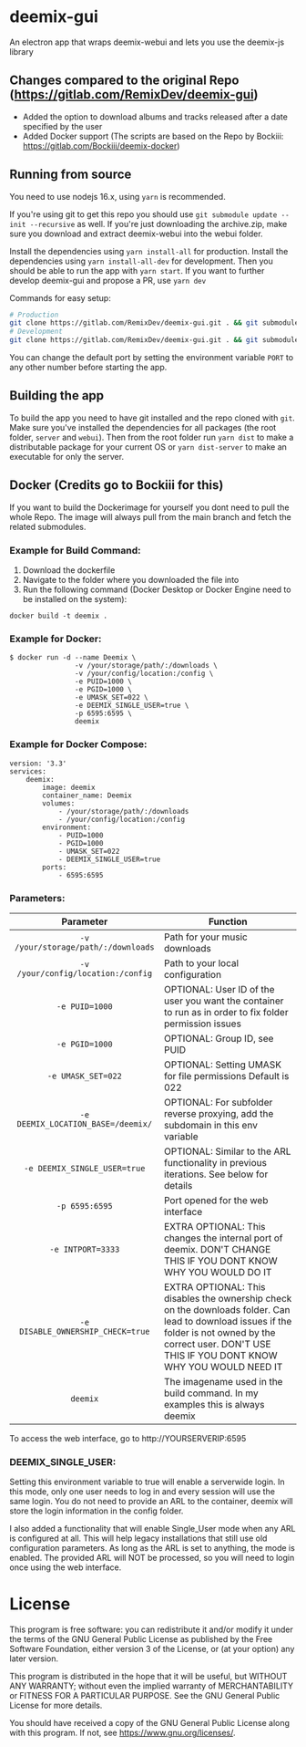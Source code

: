 # deemix-gui
An electron app that wraps deemix-webui and lets you use the deemix-js library

## Changes compared to the original Repo (https://gitlab.com/RemixDev/deemix-gui)
- Added the option to download albums and tracks released after a date specified by the user
- Added Docker support (The scripts are based on the Repo by Bockiii: https://gitlab.com/Bockiii/deemix-docker)

## Running from source
You need to use nodejs 16.x, using `yarn` is recommended.

If you're using git to get this repo you should use `git submodule update --init --recursive` as well. If you're just downloading the archive.zip, make sure you download and extract deemix-webui into the webui folder.

Install the dependencies using `yarn install-all` for production.
Install the dependencies using `yarn install-all-dev` for development.
Then you should be able to run the app with `yarn start`.
If you want to further develop deemix-gui and propose a PR, use `yarn dev`

Commands for easy setup:

```sh
# Production
git clone https://gitlab.com/RemixDev/deemix-gui.git . && git submodule update --init --recursive && yarn install-all
# Development
git clone https://gitlab.com/RemixDev/deemix-gui.git . && git submodule update --init --recursive && yarn install-all-dev
```

You can change the default port by setting the environment variable `PORT` to any other number before starting the app.

## Building the app
To build the app you need to have git installed and the repo cloned with `git`.
Make sure you've installed the dependencies for all packages (the root folder, `server` and `webui`).
Then from the root folder run `yarn dist` to make a distributable package for your current OS or `yarn dist-server` to make an executable for only the server.

## Docker (Credits go to Bockiii for this)

If you want to build the Dockerimage for yourself you dont need to pull the whole Repo. The image will always pull from the main branch and fetch the related submodules.
### Example for Build Command:
1. Download the dockerfile
2. Navigate to the folder where you downloaded the file into
3. Run the following command (Docker Desktop or Docker Engine need to be installed on the system):
```
docker build -t deemix .
```


### Example for Docker:
```
$ docker run -d --name Deemix \
				-v /your/storage/path/:/downloads \
				-v /your/config/location:/config \
				-e PUID=1000 \
				-e PGID=1000 \
				-e UMASK_SET=022 \
				-e DEEMIX_SINGLE_USER=true \
				-p 6595:6595 \
				deemix
```

### Example for Docker Compose:
```
version: '3.3'
services:
	deemix:
		image: deemix
		container_name: Deemix
		volumes:
			- /your/storage/path/:/downloads
			- /your/config/location:/config
		environment:
			- PUID=1000
			- PGID=1000
			- UMASK_SET=022
			- DEEMIX_SINGLE_USER=true
		ports:
			- 6595:6595
```

### Parameters:

| Parameter | Function |
| :----: | --- |
| `-v /your/storage/path/:/downloads` | Path for your music downloads |
| `-v /your/config/location:/config` | Path to your local configuration |
| `-e PUID=1000` | OPTIONAL: User ID of the user you want the container to run as in order to fix folder permission issues |
| `-e PGID=1000` | OPTIONAL: Group ID, see PUID |
| `-e UMASK_SET=022` | OPTIONAL: Setting UMASK for file permissions Default is 022 |
| `-e DEEMIX_LOCATION_BASE=/deemix/` | OPTIONAL: For subfolder reverse proxying, add the subdomain in this env variable |
| `-e DEEMIX_SINGLE_USER=true` | OPTIONAL: Similar to the ARL functionality in previous iterations. See below for details |
| `-p 6595:6595` | Port opened for the web interface |
| `-e INTPORT=3333` | EXTRA OPTIONAL: This changes the internal port of deemix. DON'T CHANGE THIS IF YOU DONT KNOW WHY YOU WOULD DO IT |
| `-e DISABLE_OWNERSHIP_CHECK=true` | EXTRA OPTIONAL: This disables the ownership check on the downloads folder. Can lead to download issues if the folder is not owned by the correct user. DON'T USE THIS IF YOU DONT KNOW WHY YOU WOULD NEED IT |
| `deemix` | The imagename used in the build command. In my examples this is always deemix |

To access the web interface, go to http://YOURSERVERIP:6595 

### DEEMIX_SINGLE_USER:

Setting this environment variable to true will enable a serverwide login. In this mode, only one user needs to log in and every session will use the same login. You do not need to provide an ARL to the container, deemix will store the login information in the config folder.

I also added a functionality that will enable Single_User mode when any ARL is configured at all. This will help legacy installations that still use old configuration parameters. As long as the ARL is set to anything, the mode is enabled. The provided ARL will NOT be processed, so you will need to login once using the web interface.

# License
This program is free software: you can redistribute it and/or modify
it under the terms of the GNU General Public License as published by
the Free Software Foundation, either version 3 of the License, or
(at your option) any later version.

This program is distributed in the hope that it will be useful,
but WITHOUT ANY WARRANTY; without even the implied warranty of
MERCHANTABILITY or FITNESS FOR A PARTICULAR PURPOSE.  See the
GNU General Public License for more details.

You should have received a copy of the GNU General Public License
along with this program. If not, see <https://www.gnu.org/licenses/>.

